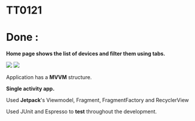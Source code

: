 # TT0121
# Done :
**Home page shows the list of devices and filter them using tabs.**

<img src="https://i.imgur.com/3KbxZYO.png">

<img src="https://i.imgur.com/KAmEJU9.png">

Application has a **MVVM** structure.

**Single activity app.**

Used **Jetpack**'s Viewmodel, Fragment, FragmentFactory and RecyclerView

Used JUnit and Espresso to **test** throughout the development.
